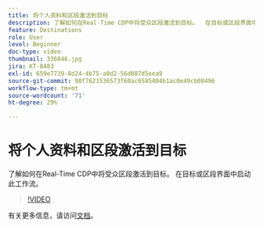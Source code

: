 ```yaml
---
title: 将个人资料和区段激活到目标
description: 了解如何在Real-Time CDP中将受众区段激活到目标。  在目标或区段界面中启动此工作流。
feature: Destinations
role: User
level: Beginner
doc-type: video
thumbnail: 336046.jpg
jira: KT-8483
exl-id: 659e7739-8d24-4b75-a0d2-56d087d5eea9
source-git-commit: 90f7621536573f60ac6585404b1ac0e49cb08496
workflow-type: tm+mt
source-wordcount: '71'
ht-degree: 29%

---
```


# 将个人资料和区段激活到目标

了解如何在Real-Time CDP中将受众区段激活到目标。  在目标或区段界面中启动此工作流。

>[!VIDEO](https://video.tv.adobe.com/v/336046/?quality=12&learn=on)

有关更多信息，请访问[文档](https://experienceleague.adobe.com/docs/experience-platform/destinations/ui/activate/activation-overview.html)。
